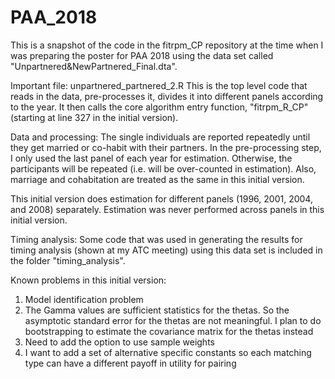 # PAA_2018

This is a snapshot of the code in the fitrpm_CP repository at the time when I was preparing the poster for PAA 2018 using the data set called "Unpartnered&NewPartnered_Final.dta". 

Important file: unpartnered_partnered_2.R
This is the top level code that reads in the data, pre-processes it, divides it into different panels according to the year. It then calls the core algorithm entry function, "fitrpm_R_CP" (starting at line 327 in the initial version). 

Data and processing:
The single individuals are reported repeatedly until they get married or co-habit with their partners. In the pre-processing step, I only used the last panel of each year for estimation. Otherwise, the participants will be repeated (i.e. will be over-counted in estimation). Also, marriage and cohabitation are treated as the same in this initial version. 

This initial version does estimation for different panels (1996, 2001, 2004, and 2008) separately. Estimation was never performed across panels in this initial version.

Timing analysis:
Some code that was used in generating the results for timing analysis (shown at my ATC meeting) using this data set is included in the folder "timing_analysis".

Known problems in this initial version:
1) Model identification problem
2) The Gamma values are sufficient statistics for the thetas. So the asymptotic standard error for the thetas are not meaningful. I plan to do bootstrapping to estimate the covariance matrix for the thetas instead 
3) Need to add the option to use sample weights
4) I want to add a set of alternative specific constants so each matching type can have a different payoff in utility for pairing